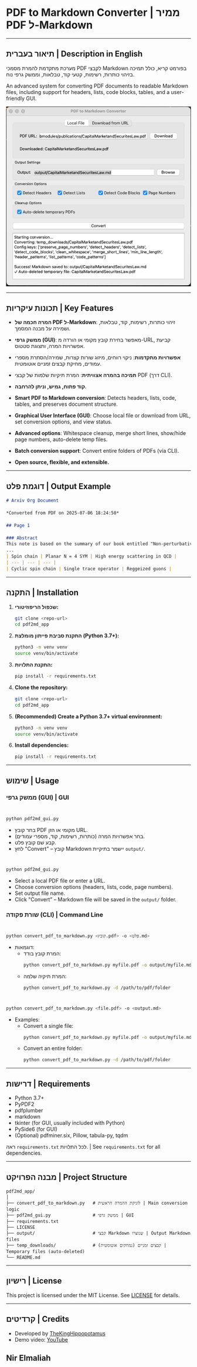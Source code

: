 # PDF to Markdown Converter | ממיר PDF ל-Markdown

---

## תיאור בעברית | Description in English


מערכת מתקדמת להמרת מסמכי PDF לקבצי Markdown בפורמט קריא, כולל תמיכה בזיהוי כותרות, רשימות, קטעי קוד, טבלאות, וממשק גרפי נוח.


An advanced system for converting PDF documents to readable Markdown files, including support for headers, lists, code blocks, tables, and a user-friendly GUI.

![GUI Screenshot](Screenshot%202025-07-06%20at%2018.57.50.png)

---

## תכונות עיקריות | Key Features


- **המרה חכמה של PDF ל-Markdown**: זיהוי כותרות, רשימות, קוד, טבלאות, ושמירה על מבנה המסמך.
- **ממשק גרפי (GUI)**: מאפשר בחירת קובץ מקומי או הורדה מ-URL, קביעת אפשרויות המרה, ותצוגת סטטוס.
- **אפשרויות מתקדמות**: ניקוי רווחים, מיזוג שורות קצרות, שמירה/הסתרת מספרי עמודים, מחיקת קבצים זמניים אוטומטית.
- **תמיכה בהמרה אצוויתית**: המרת תיקיות שלמות של קבצי PDF (דרך CLI).
- **קוד פתוח, גמיש, וניתן להרחבה**.


- **Smart PDF to Markdown conversion**: Detects headers, lists, code, tables, and preserves document structure.
- **Graphical User Interface (GUI)**: Choose local file or download from URL, set conversion options, and view status.
- **Advanced options**: Whitespace cleanup, merge short lines, show/hide page numbers, auto-delete temp files.
- **Batch conversion support**: Convert entire folders of PDFs (via CLI).
- **Open source, flexible, and extensible.**

---

## דוגמת פלט | Output Example

```markdown
# Arxiv Org Document

*Converted from PDF on 2025-07-06 18:24:50*

## Page 1

### Abstract
This note is based on the summary of our book entitled "Non-perturbative field theory...
...
| Spin chain | Planar N = 4 SYM | High energy scattering in QCD |
| --- | --- | --- |
| Cyclic spin chain | Single trace operator | Reggeized guons |
```

---

## התקנה | Installation


1. **שכפול הריפוזיטורי:**
   ```bash
   git clone <repo-url>
   cd pdf2md_app
   ```
2. **התקנת סביבת פייתון מומלצת (Python 3.7+):**
   ```bash
   python3 -m venv venv
   source venv/bin/activate
   ```
3. **התקנת התלויות:**
   ```bash
   pip install -r requirements.txt
   ```


1. **Clone the repository:**
   ```bash
   git clone <repo-url>
   cd pdf2md_app
   ```
2. **(Recommended) Create a Python 3.7+ virtual environment:**
   ```bash
   python3 -m venv venv
   source venv/bin/activate
   ```
3. **Install dependencies:**
   ```bash
   pip install -r requirements.txt
   ```

---

## שימוש | Usage

### ממשק גרפי (GUI) | GUI

#
```bash
python pdf2md_gui.py
```
- בחר קובץ PDF מקומי או הזן URL.
- בחר אפשרויות המרה (כותרות, רשימות, קוד, מספרי עמודים).
- קבע שם קובץ פלט.
- לחץ "Convert" – קובץ Markdown יישמר בתיקיית `output/`.

#
```bash
python pdf2md_gui.py
```
- Select a local PDF file or enter a URL.
- Choose conversion options (headers, lists, code, page numbers).
- Set output file name.
- Click "Convert" – Markdown file will be saved in the `output/` folder.

### שורת פקודה (CLI) | Command Line

#
```bash
python convert_pdf_to_markdown.py <קובץ.pdf> -o <פלט.md>
```
- דוגמאות:
  - המרת קובץ בודד:
    ```bash
    python convert_pdf_to_markdown.py myfile.pdf -o output/myfile.md
    ```
  - המרת תיקיה שלמה:
    ```bash
    python convert_pdf_to_markdown.py -d /path/to/pdf/folder
    ```

#
```bash
python convert_pdf_to_markdown.py <file.pdf> -o <output.md>
```
- Examples:
  - Convert a single file:
    ```bash
    python convert_pdf_to_markdown.py myfile.pdf -o output/myfile.md
    ```
  - Convert an entire folder:
    ```bash
    python convert_pdf_to_markdown.py -d /path/to/pdf/folder
    ```

---

## דרישות | Requirements

- Python 3.7+
- PyPDF2
- pdfplumber
- markdown
- tkinter (for GUI, usually included with Python)
- PySide6 (for GUI)
- (Optional) pdfminer.six, Pillow, tabula-py, tqdm

ראה `requirements.txt` לכל התלויות. | See `requirements.txt` for all dependencies.

---

## מבנה הפרויקט | Project Structure

```
pdf2md_app/
│
├── convert_pdf_to_markdown.py   # לוגיקת ההמרה הראשית | Main conversion logic
├── pdf2md_gui.py                # ממשק גרפי | GUI
├── requirements.txt
├── LICENSE
├── output/                      # קבצי Markdown שנוצרו | Output Markdown files
├── temp_downloads/              # קבצים זמניים (נמחקים אוטומטית) | Temporary files (auto-deleted)
└── README.md
```

---

## רישיון | License


This project is licensed under the MIT License. See [LICENSE](LICENSE) for details.

---

## קרדיטים | Credits


- Developed by [TheKingHippopotamus](https://github.com/TheKingHippopotamus)
- Demo video: [YouTube](https://youtu.be/GZdxzbws6b8)


Nir Elmaliah
---

